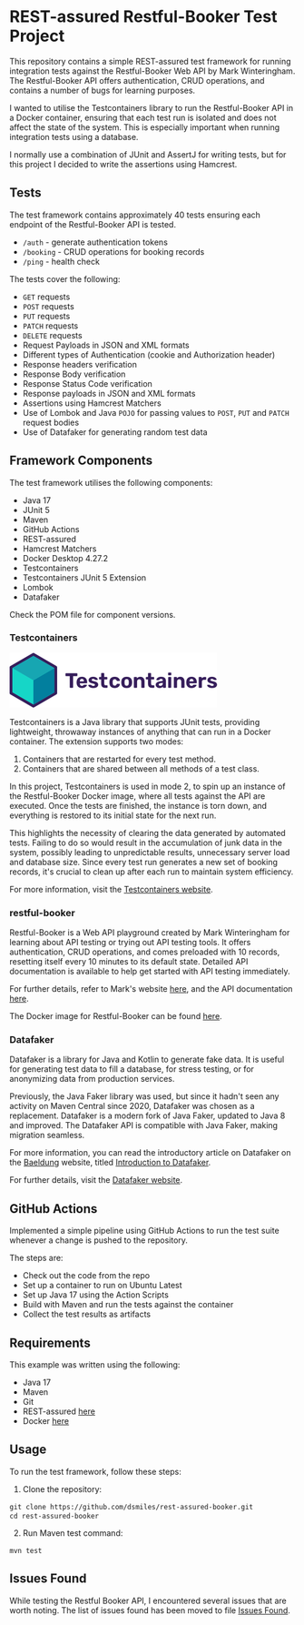 # REST-assured Restful-Booker Test Project

This repository contains a simple REST-assured test framework for running integration tests against the Restful-Booker 
Web API by Mark Winteringham. The Restful-Booker API offers authentication, CRUD operations, and contains a number of
bugs for learning purposes.

I wanted to utilise the Testcontainers library to run the Restful-Booker API in a Docker container, ensuring that each 
test run is isolated and does not affect the state of the system. This is especially important when running integration 
tests using a database. 

I normally use a combination of JUnit and AssertJ for writing tests, but for this project I decided to write the 
assertions using Hamcrest.  

## Tests

The test framework contains approximately 40 tests ensuring each endpoint of the Restful-Booker API is tested. 

- `/auth`     - generate authentication tokens
- `/booking`  - CRUD operations for booking records
- `/ping`     - health check

The tests cover the following:

- `GET` requests
- `POST` requests
- `PUT` requests
- `PATCH` requests
- `DELETE` requests
- Request Payloads in JSON and XML formats
- Different types of Authentication (cookie and Authorization header) 
- Response headers verification
- Response Body verification
- Response Status Code verification
- Response payloads in JSON and XML formats
- Assertions using Hamcrest Matchers
- Use of Lombok and Java `POJO` for passing values to `POST`, `PUT` and `PATCH` request bodies
- Use of Datafaker for generating random test data
 

## Framework Components

The test framework utilises the following components:

- Java 17
- JUnit 5 
- Maven
- GitHub Actions
- REST-assured 
- Hamcrest Matchers
- Docker Desktop 4.27.2
- Testcontainers
- Testcontainers JUnit 5 Extension
- Lombok
- Datafaker

Check the POM file for component versions.

### Testcontainers

![Testcontainers Logo](/assets/images/testcontainers-logo.svg)

Testcontainers is a Java library that supports JUnit tests, providing lightweight, throwaway instances of anything that 
can run in a Docker container. The extension supports two modes:

1. Containers that are restarted for every test method.
2. Containers that are shared between all methods of a test class.

In this project, Testcontainers is used in mode 2, to spin up an instance of the Restful-Booker Docker image, where all
tests against the API are executed. Once the tests are finished, the instance is torn down, and everything is restored
to its initial state for the next run. 

This highlights the necessity of clearing the data generated by automated tests. Failing to do so would result in the 
accumulation of junk data in the system, possibly leading to unpredictable results, unnecessary server load and database
size. Since every test run generates a new set of booking records, it's crucial to clean up after each run to maintain 
system efficiency.

For more information, visit the [Testcontainers website](https://testcontainers.com).

### restful-booker

Restful-Booker is a Web API playground created by Mark Winteringham for learning about API testing or trying out API 
testing tools. It offers authentication, CRUD operations, and comes preloaded with 10 records, resetting itself every 
10 minutes to its default state. Detailed API documentation is available to help get started with API testing immediately.

For further details, refer to Mark's website [here](https://restful-booker.herokuapp.com), and the API documentation
[here](https://restful-booker.herokuapp.com/apidoc/index.html).

The Docker image for Restful-Booker can be found [here](https://github.com/mwinteringham/restful-booker).

### Datafaker

Datafaker is a library for Java and Kotlin to generate fake data. It is useful for generating test data to fill a database, 
for stress testing, or for anonymizing data from production services.

Previously, the Java Faker library was used, but since it hadn't seen any activity on Maven Central since 2020, Datafaker 
was chosen as a replacement. Datafaker is a modern fork of Java Faker, updated to Java 8 and improved. The Datafaker API 
is compatible with Java Faker, making migration seamless.

For more information, you can read the introductory article on Datafaker on the [Baeldung](https://www.baeldung.com) 
website, titled [Introduction to Datafaker](https://www.baeldung.com/java-datafaker).

For further details, visit the [Datafaker website](https://www.datafaker.net).

## GitHub Actions

Implemented a simple pipeline using GitHub Actions to run the test suite whenever a change is pushed to the repository.

The steps are:
- Check out the code from the repo
- Set up a container to run on Ubuntu Latest
- Set up Java 17 using the Action Scripts
- Build with Maven and run the tests against the container
- Collect the test results as artifacts


## Requirements

This example was written using the following:

- Java 17
- Maven
- Git
- REST-assured [here](https://rest-assured.io)
- Docker [here](https://www.docker.com)


## Usage

To run the test framework, follow these steps:

1. Clone the repository:
```
git clone https://github.com/dsmiles/rest-assured-booker.git
cd rest-assured-booker
```

2. Run Maven test command:
```
mvn test
```

## Issues Found

While testing the Restful Booker API, I encountered several issues that are worth noting. The list of issues found has 
been moved to file [Issues Found](ISSUES.md).
